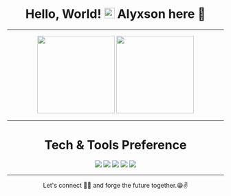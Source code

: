 <div align="center" border-style="none">
<h1 style="border-bottom: 0px"> Hello, World! <img src="https://github.com/TheDudeThatCode/TheDudeThatCode/blob/master/Assets/Earth.gif" width="24px">  Alyxson here 👋 </h1>
</div>


---

<!--<p align="center">
  <img src="https://raw.githubusercontent.com/Souravdey777/Souravdey777/master/Card.png" width="100%" title="Intro Card" alt="Intro Card">
</p> -->

<div align="center">
  <img height="180em" src="https://github-readme-stats.vercel.app/api?username=AlyxsonMarques&show_icons=true&theme=github_dark&include_all_commits=true&count_private=true&hide_border=true"/>
  <img height="180em" src="https://github-readme-stats.vercel.app/api/top-langs/?username=AlyxsonMarques&layout=compact&theme=github_dark&hide_border=true"/>
</div>
 <!-- 🔭 I’m planning for a Project **(don't have a name yet)**. -->
 
 <!-- 🌱 I’m currently learning <img src="http://img.shields.io/badge/-4285F4?style=flat&logo=google%20cloud&logoColor=white"> -->
 
 <!-- :books: I want to learn <img src="https://img.shields.io/badge/-Flutter-3a495d?style=flat&logo=flutter&logoColor=67b7f7">, <img src="http://img.shields.io/badge/-Deno-black?style=flat&logo=deno&logoColor=white"/> and <img src="http://img.shields.io/badge/-Docker-blue?style=flat&logo=docker&logoColor=white"/> -->
 <!--
 👯 I’m looking to collaborate for a Flutter and ML-based project **Doc App**. -->
 
 <!-- 🤔 I’m looking for help with [Github Blog Cards](https://github.com/Souravdey777/Github-Cards-External-Blogs). -->
  
 <!--
 💬 Ask me about Full Stack Development, Cloud, and any Tech-related stuff. -->


<!-- ![Profile views](https://gpvc.arturio.dev/AlyxsonMarques)  <img src="https://img.shields.io/github/followers/AlyxsonMarques?label=Follow" style=" float:left, margin-right:10px" /> -->


---

<div align="center" border-style="none">
  <h1 style="border:0"> Tech & Tools Preference </h1>
</div>

<div align="center" border-bottom="none">
<img src="https://img.shields.io/badge/HTML5-E34F26?style=for-the-badge&logo=html5&logoColor=white"> <img src="https://img.shields.io/badge/CSS3-1572B6?style=for-the-badge&logo=css3&logoColor=white">
<img src="https://img.shields.io/badge/JavaScript-F7DF1E?style=for-the-badge&logo=javascript&logoColor=black">
<!-- <img src="https://img.shields.io/badge/-Node.js-3C873A?style=flat&logo=Node.js&logoColor=white"> -->
<img src="https://img.shields.io/badge/GIT-E44C30?style=for-the-badge&logo=git&logoColor=white"> <img src="https://img.shields.io/badge/GitHub-100000?style=for-the-badge&logo=github&logoColor=white">
</div>

<!-- ### Other Languages I know -->
<!-- <img src="http://img.shields.io/badge/-Java-F89820?style=flat&logo=java&logoColor=white"> <img src="https://img.shields.io/badge/-C-%20&%20659ad2?style=flat&logo=c%2B%2B&logoColor=ffffff"> -->

<!-- ![GitHub stats](https://github-readme-stats.vercel.app/api?username=Souravdey777&show_icons=true&hide_border=true)
Check for a detailed stats here :point_right: [Sourcerer](https://sourcerer.io/alyxsonmarques) -->

<!--### You can find in me in the web 🌍
[<img align="left" alt="AlyxsonMarques | LinkedIn" width="22px" src="https://cdn.jsdelivr.net/npm/simple-icons@v3/icons/linkedin.svg" />][linkedin]
<br/>-->


---
<!--### You can checkout my blogs :loudspeaker: 
[![Sourav Dey's Blog Cards](https://github-cards-external-blogs.souravdey777.vercel.app/getMediumBlogs?username=Souravdey777&type=vertical)](https://medium.com/@Souravdey777)
[Add your blogs to your github profile using my Github Blog Cards](https://github.com/Souravdey777/Github-Cards-External-Blogs) -->

<div align="center" border-bottom="none">
Let's connect 👨‍💻 and forge the future together.😁✌
</div>
